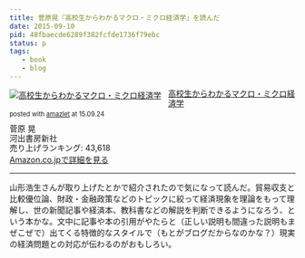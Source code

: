 ```yaml
---
title: 菅原晃『高校生からわかるマクロ・ミクロ経済学』を読んだ
date: 2015-09-10
pid: 48fbaecde6289f382fcfde1736f79ebc
status: p
tags:
   - book
   - blog
---
```


<div class="amazlet-box" style="margin-bottom:0px;"><div class="amazlet-image" style="float:left;margin:0px 12px 1px 0px;"><a href="http://www.amazon.co.jp/exec/obidos/ASIN/4309246281/dotimpact-22/ref=nosim/" name="amazletlink" target="_blank"><img src="http://ecx.images-amazon.com/images/I/41puII-8FLL._SL160_.jpg" alt="高校生からわかるマクロ・ミクロ経済学" style="border: none;" /></a></div><div class="amazlet-info" style="line-height:120%; margin-bottom: 10px"><div class="amazlet-name" style="margin-bottom:10px;line-height:120%"><a href="http://www.amazon.co.jp/exec/obidos/ASIN/4309246281/dotimpact-22/ref=nosim/" name="amazletlink" target="_blank">高校生からわかるマクロ・ミクロ経済学</a><div class="amazlet-powered-date" style="font-size:80%;margin-top:5px;line-height:120%">posted with <a href="http://www.amazlet.com/" title="amazlet" target="_blank">amazlet</a> at 15.09.24</div></div><div class="amazlet-detail">菅原 晃 <br />河出書房新社 <br />売り上げランキング: 43,618<br /></div><div class="amazlet-sub-info" style="float: left;"><div class="amazlet-link" style="margin-top: 5px"><a href="http://www.amazon.co.jp/exec/obidos/ASIN/4309246281/dotimpact-22/ref=nosim/" name="amazletlink" target="_blank">Amazon.co.jpで詳細を見る</a></div></div></div><div class="amazlet-footer" style="clear: left"></div></div>

---- 

山形浩生さんが取り上げたとかで紹介されたので気になって読んだ。貿易収支と比較優位論、財政・金融政策などのトピックに絞って経済現象を理論をもって理解し、世の新聞記事や経済本、教科書などの解説を判断できるようになろう、という本かな。文中に記事や本の引用がやたらと（正しい説明も間違った説明もまぜこぜで）出てくる特徴的なスタイルで（もとがブログだからなのかな？）現実の経済問題との対応が伝わるのがおもしろい。
